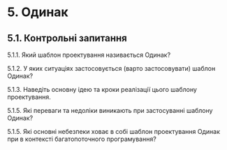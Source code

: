 # 5. Одинак 

## 5.1.	Контрольні запитання

5.1.1.	Який шаблон проектування називається Одинак? 

5.1.2.	У яких ситуаціях застосовується (варто застосовувати) шаблон Одинак?

5.1.3.	Наведіть основну ідею та кроки реалізації цього шаблону проектування.

5.1.5.	Які переваги та недоліки виникають при застосуванні шаблону Одинак?

5.1.5.	Які основні небезпеки ховає в собі шаблон проектування Одинак при в 
контексті багатопоточного програмування?



